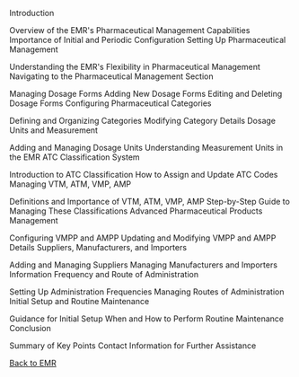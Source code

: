 Introduction

Overview of the EMR's Pharmaceutical Management Capabilities
Importance of Initial and Periodic Configuration
Setting Up Pharmaceutical Management

Understanding the EMR's Flexibility in Pharmaceutical Management
Navigating to the Pharmaceutical Management Section

Managing Dosage Forms
Adding New Dosage Forms
Editing and Deleting Dosage Forms
Configuring Pharmaceutical Categories

Defining and Organizing Categories
Modifying Category Details
Dosage Units and Measurement

Adding and Managing Dosage Units
Understanding Measurement Units in the EMR
ATC Classification System

Introduction to ATC Classification
How to Assign and Update ATC Codes
Managing VTM, ATM, VMP, AMP

Definitions and Importance of VTM, ATM, VMP, AMP
Step-by-Step Guide to Managing These Classifications
Advanced Pharmaceutical Products Management

Configuring VMPP and AMPP
Updating and Modifying VMPP and AMPP Details
Suppliers, Manufacturers, and Importers

Adding and Managing Suppliers
Managing Manufacturers and Importers Information
Frequency and Route of Administration

Setting Up Administration Frequencies
Managing Routes of Administration
Initial Setup and Routine Maintenance

Guidance for Initial Setup
When and How to Perform Routine Maintenance
Conclusion

Summary of Key Points
Contact Information for Further Assistance

[Back to EMR](https://github.com/hmislk/hmis/wiki/EHR)